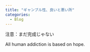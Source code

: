 ```yaml
---  
title: "ギャンブル性、良いと悪い所"
categories:
  - Blog
---
```


注意：まだ完成じゃない

All human addiction is based on hope. 



